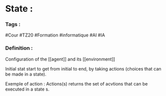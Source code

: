 # State : 

### Tags : 
#Cour #TZ20 #Formation #informatique #AI #IA

### Definition : 
Configuration of the [[agent]] and its [[environment]] 

Initial stat start to get from initial to end, by taking actions (choices that can be made in a state). 

Exemple of action : Actions(s) returns the set of acvtions that can be executed in a state s.